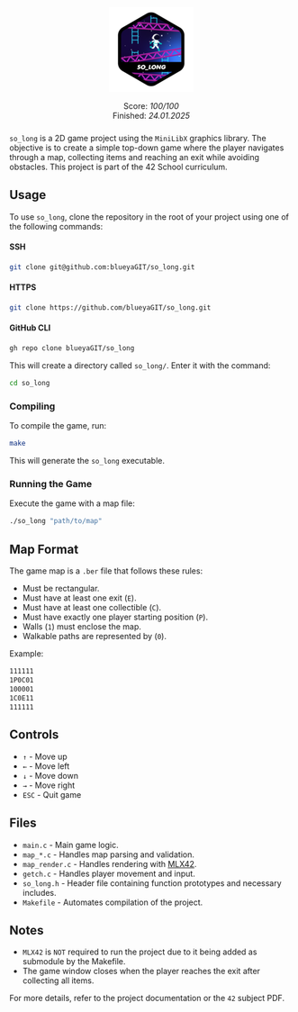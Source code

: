 <p align="center">
  <img src="https://github.com/blueyaGIT/blueyaGIT/blob/master/42_badges/so_longn.png?raw=true" alt="so_long"/>
</p>

<p align="center">
  Score: <i>100/100</i><br>
  Finished: <i>24.01.2025</i><br>
</p>

###

`so_long` is a 2D game project using the `MiniLibX` graphics library. The objective is to create a simple top-down game where the player navigates through a map, collecting items and reaching an exit while avoiding obstacles. This project is part of the 42 School curriculum.

## Usage

To use `so_long`, clone the repository in the root of your project using one of the following commands:

#### SSH
```bash
git clone git@github.com:blueyaGIT/so_long.git
```
#### HTTPS
```bash
git clone https://github.com/blueyaGIT/so_long.git
```
#### GitHub CLI
```bash
gh repo clone blueyaGIT/so_long
```
This will create a directory called `so_long/`. Enter it with the command:

```bash
cd so_long
```

### Compiling

To compile the game, run:

```bash
make
```

This will generate the `so_long` executable.

### Running the Game

Execute the game with a map file:

```bash
./so_long "path/to/map"
```

## Map Format

The game map is a `.ber` file that follows these rules:
- Must be rectangular.
- Must have at least one exit (`E`).
- Must have at least one collectible (`C`).
- Must have exactly one player starting position (`P`).
- Walls (`1`) must enclose the map.
- Walkable paths are represented by (`0`).

Example:
```
111111
1P0C01
100001
1C0E11
111111
```

## Controls

- `↑` - Move up
- `←` - Move left
- `↓` - Move down
- `→` - Move right
- `ESC` - Quit game

## Files

- `main.c` - Main game logic.
- `map_*.c` - Handles map parsing and validation.
- `map_render.c` - Handles rendering with <a href="https://github.com/codam-coding-college/MLX42.git" target="_blank">MLX42</a>.
- `getch.c` - Handles player movement and input.
- `so_long.h` - Header file containing function prototypes and necessary includes.
- `Makefile` - Automates compilation of the project.

## Notes

- `MLX42` is `NOT` required to run the project due to it being added as submodule by the Makefile.
- The game window closes when the player reaches the exit after collecting all items.

For more details, refer to the project documentation or the `42` subject PDF.

